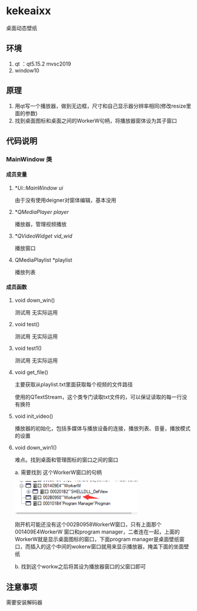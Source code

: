 # kekeaixx
桌面动态壁纸

## 环境

1. qt ：qt5.15.2  mvsc2019
2. window10



## 原理 

1. 用qt写一个播放器，做到无边框，尺寸和自己显示器分辨率相同(修改resize里面的参数)
2. 找到桌面图标和桌面之间的WorkerW句柄，将播放器窗体设为其子窗口

## 代码说明

###   MainWindow 类

####  成员变量

1. **Ui::MainWindow *ui**

   由于没有使用deigner对窗体编辑，基本没用

2. **QMediaPlayer *player**

   播放器，管理视频播放

3. **QVideoWidget *vid_wid**

   播放窗口

4. QMediaPlaylist *playlist

   播放列表

####  成员函数

1. void down_win()  

   测试用 无实际运用

2. void test()

   测试用 无实际运用

3. void test1()

   测试用 无实际运用

4. void get_file()

   主要获取从playlist.txt里面获取每个视频的文件路径

   使用的QTextStream，这个类专门读取txt文件的，可以保证读取的每一行没有换符

5. void init_video()

   播放器的初始化，包括多媒体与播放设备的连接，播放列表、音量，播放模式的设置

6. void down_win1()

   难点。找到桌面和管理图标的窗口之间的窗口

   a.  需要找到 这个WorkerW窗口的句柄

   ![111.png](https://github.com/upkeke/kekeaixx/blob/main/111.png?raw=true)

   刚开机可能还没有这个002B0958WorkerW窗口，只有上面那个001409E4WorkerW 窗口和program manager，二者连在一起，上面的WorkerW就是显示桌面图标的窗口，下面program manager是桌面壁纸窗口，而插入的这个中间的wokerw窗口就用来显示播放器，掩盖下面的坐面壁纸

   b. 找到这个workw之后将其设为播放器窗口的父窗口即可

##  注意事项

需要安装解码器



